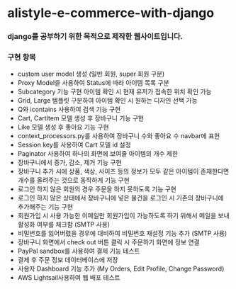 # alistyle-e-commerce-with-django
### django를 공부하기 위한 목적으로 제작한 웹사이트입니다.

### 구현 항목
- custom user model 생성 (일반 회원, super 회원 구분)
- Proxy Model을 사용하여 Status에 따라 아이템 목록 구분
- Subcategory 기능 구현 아이템 확인 시 현재 유저가 접속한 위치 확인 가능
- Grid, Large 템플릿 구분하여 아이템 확인 시 원하는 디자인 선택 가능
- Q와 icontains 사용하여 검색 기능 구현
- Cart, CartItem 모델 생성 후 장바구니 기능 구현
- Like 모델 생성 후 좋아요 기능 구현
- context_processors.py를 사용하여 장바구니 수와 좋아요 수 navbar에 표현
- Session key를 사용하여 Cart 모델 id 설정
- Paginator 사용하여 하나의 화면에 보여줄 아이템의 개수 제한
- 장바구니에서 증가, 감소, 제거 기능 구현
- 장바구니 추가 시에 상품, 색상, 사이즈 등의 정보가 모두 같은 아이템이 존재한다면 개수를 올려주는 것으로 동작하게 기능 구현
- 로그인 하지 않은 회원의 경우 주문을 하지 못하도록 기능 구현
- 로그인 하지 않은 상태에서 장바구니에 넣은 물건을 로그인 시 기존의 장바구니에 추가해주는 기능 구현
- 회원가입 시 사용 가능한 이메일만 회원가입이 가능하도록 하기 위해서 메일을 보내 활성화 여부를 체크함 (SMTP 사용)
- 비밀번호를 잃어버렸을 경우에 대비하여 비밀번호 재설정 기능 추가 (SMTP 사용)
- 장바구니 화면에서 check out 버튼 클릭 시 주문하기 화면에 정보 연결
- PayPal sandbox를 사용하여 결제 기능 테스트
- 결제 후 주문 정보 데이터베이스에 저장
- 사용자 Dashboard 기능 추가 (My Orders, Edit Profile, Change Password)
- AWS Lightsail사용하여 웹 배포 테스트
